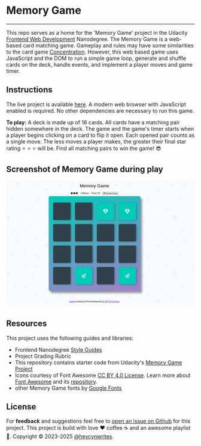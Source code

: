 
# Memory Game
--------

This repo serves as a home for the 'Memory Game' project in the Udacity [Frontend Web Development](https://www.udacity.com/course/front-end-web-developer-nanodegree--nd001) Nanodegree. The Memory Game is a web-based card matching game. Gameplay and rules may have some similarities to the card game [Concentration](https://en.wikipedia.org/wiki/Concentration_(game)). However, this web based game uses JavaScript and the DOM to run a simple game loop, generate and shuffle cards on the deck, handle events, and implement a player moves and game timer.

Instructions
--------

The live project is available [here](https://cynsdaemon.github.io/memory-game/). A modern web browser with JavaScript enabled is required. No other dependencies are necessary to run this game.

**To play:** A deck is made up of 16 cards. All cards have a matching pair hidden somewhere in the deck. The game and the game's timer starts when a player begins clicking on a card to flip it open. Each opened pair counts as a single move. The less moves a player makes, the greater their final star rating :star: :star: :star: will be.  Find all matching pairs to win the game! :sunglasses:

Screenshot of Memory Game during play
--------

![](img/screenshot-memory-game-during-play.png)

Resources
--------

This project uses the following guides and libraries:

- Frontend Nanodegree [Style Guides](https://github.com/udacity/frontend-nanodegree-styleguide)
- Project Grading Rubric
- This repository contains starter code from Udacity's [Memory Game Project](https://github.com/udacity/fend-project-memory-game)
- Icons courtesy of Font Awesome [CC BY 4.0 License](https://fontawesome.com/license). Learn more about [Font Awesome](https://fontawesome.com/) and its [repository](https://github.com/FortAwesome/Font-Awesome).
- other Memory Game fonts by [Google Fonts](https://fonts.google.com/)

License
--------

For **feedback** and suggestions feel free to [open an issue on Github](https://github.com/cynsdaemon/memory-game/issues) for this project. This project is build with love :heart: coffee :coffee: and an awesome playlist :musical_note:. Copyright &copy; 2023-2025 [@heycynwrites](https://heycynwrites.com).


